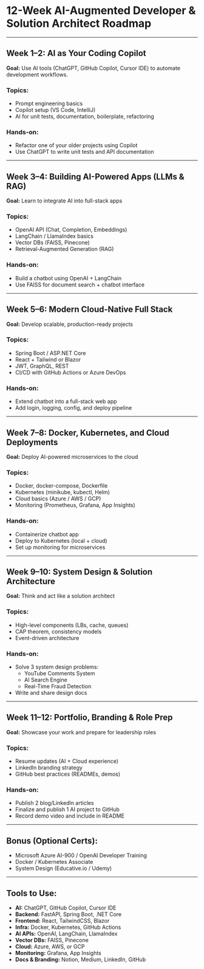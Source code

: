
# 12-Week AI-Augmented Developer & Solution Architect Roadmap

---

## Week 1–2: AI as Your Coding Copilot
**Goal:** Use AI tools (ChatGPT, GitHub Copilot, Cursor IDE) to automate development workflows.

### Topics:
- Prompt engineering basics
- Copilot setup (VS Code, IntelliJ)
- AI for unit tests, documentation, boilerplate, refactoring

### Hands-on:
- Refactor one of your older projects using Copilot
- Use ChatGPT to write unit tests and API documentation

---

## Week 3–4: Building AI-Powered Apps (LLMs & RAG)
**Goal:** Learn to integrate AI into full-stack apps

### Topics:
- OpenAI API (Chat, Completion, Embeddings)
- LangChain / LlamaIndex basics
- Vector DBs (FAISS, Pinecone)
- Retrieval-Augmented Generation (RAG)

### Hands-on:
- Build a chatbot using OpenAI + LangChain
- Use FAISS for document search + chatbot interface

---

## Week 5–6: Modern Cloud-Native Full Stack
**Goal:** Develop scalable, production-ready projects

### Topics:
- Spring Boot / ASP.NET Core
- React + Tailwind or Blazor
- JWT, GraphQL, REST
- CI/CD with GitHub Actions or Azure DevOps

### Hands-on:
- Extend chatbot into a full-stack web app
- Add login, logging, config, and deploy pipeline

---

## Week 7–8: Docker, Kubernetes, and Cloud Deployments
**Goal:** Deploy AI-powered microservices to the cloud

### Topics:
- Docker, docker-compose, Dockerfile
- Kubernetes (minikube, kubectl, Helm)
- Cloud basics (Azure / AWS / GCP)
- Monitoring (Prometheus, Grafana, App Insights)

### Hands-on:
- Containerize chatbot app
- Deploy to Kubernetes (local + cloud)
- Set up monitoring for microservices

---

## Week 9–10: System Design & Solution Architecture
**Goal:** Think and act like a solution architect

### Topics:
- High-level components (LBs, cache, queues)
- CAP theorem, consistency models
- Event-driven architecture

### Hands-on:
- Solve 3 system design problems:
  - YouTube Comments System
  - AI Search Engine
  - Real-Time Fraud Detection
- Write and share design docs

---

## Week 11–12: Portfolio, Branding & Role Prep
**Goal:** Showcase your work and prepare for leadership roles

### Topics:
- Resume updates (AI + Cloud experience)
- LinkedIn branding strategy
- GitHub best practices (READMEs, demos)

### Hands-on:
- Publish 2 blog/LinkedIn articles
- Finalize and publish 1 AI project to GitHub
- Record demo video and include in README

---

## Bonus (Optional Certs):
- Microsoft Azure AI-900 / OpenAI Developer Training
- Docker / Kubernetes Associate
- System Design (Educative.io / Udemy)

---

## Tools to Use:
- **AI:** ChatGPT, GitHub Copilot, Cursor IDE
- **Backend:** FastAPI, Spring Boot, .NET Core
- **Frontend:** React, TailwindCSS, Blazor
- **Infra:** Docker, Kubernetes, GitHub Actions
- **AI APIs:** OpenAI, LangChain, LlamaIndex
- **Vector DBs:** FAISS, Pinecone
- **Cloud:** Azure, AWS, or GCP
- **Monitoring:** Grafana, App Insights
- **Docs & Branding:** Notion, Medium, LinkedIn, GitHub
